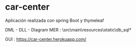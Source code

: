# car-center

Aplicación realizada con spring Boot y thymeleaf

DML - DLL - Diagram MER : \src\main\resources\static\db_sql\*

GUI : https://car-center.herokuapp.com/ 
